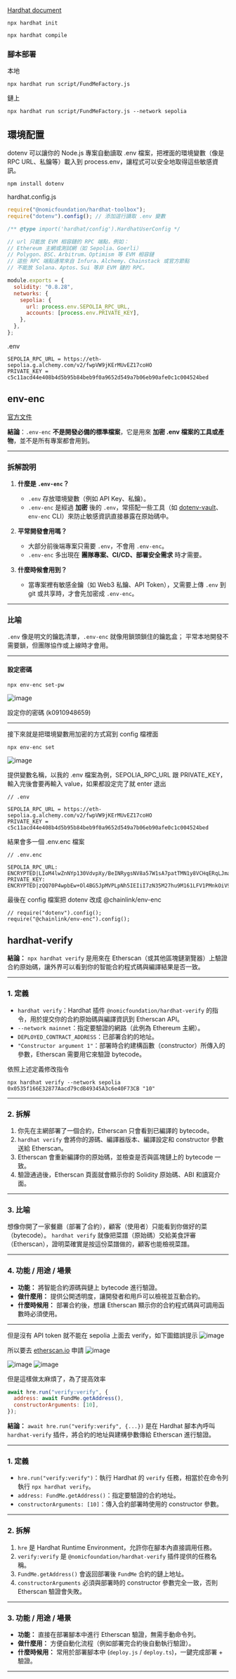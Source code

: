 [Hardhat document](https://hardhat.org/hardhat-runner/docs/getting-started)

```
npx hardhat init
```

```
npx hardhat compile
```

### 腳本部署

本地

```
npx hardhat run script/FundMeFactory.js
```

鏈上

```
npx hardhat run script/FundMeFactory.js --network sepolia
```

## 環境配置

dotenv 可以讓你的 Node.js 專案自動讀取 .env 檔案，把裡面的環境變數（像是 RPC URL、私鑰等）載入到 process.env，讓程式可以安全地取得這些敏感資訊。

```
npm install dotenv
```

hardhat.config.js

```javascript
require("@nomicfoundation/hardhat-toolbox");
require("dotenv").config(); // 添加這行讀取 .env 變數

/** @type import('hardhat/config').HardhatUserConfig */

// url 只能放 EVM 相容鏈的 RPC 端點，例如：
// Ethereum 主網或測試網（如 Sepolia、Goerli）
// Polygon、BSC、Arbitrum、Optimism 等 EVM 相容鏈
// 這些 RPC 端點通常來自 Infura、Alchemy、Chainstack 或官方節點
// 不能放 Solana、Aptos、Sui 等非 EVM 鏈的 RPC。

module.exports = {
  solidity: "0.8.28",
  networks: {
    sepolia: {
      url: process.env.SEPOLIA_RPC_URL,
      accounts: [process.env.PRIVATE_KEY],
    },
  },
};
```

.env

```
SEPOLIA_RPC_URL = https://eth-sepolia.g.alchemy.com/v2/fwpVW9jKErMUvEZ17coHO
PRIVATE_KEY = c5c11acd44e408b4d5b95b84beb9f0a9652d549a7b06eb90afe0c1c004524bed
```

## env-enc

[官方文件](https://github.com/smartcontractkit/env-enc)

**結論**：`.env-enc` **不是開發必備的標準檔案**，它是用來 **加密 .env 檔案的工具或產物**，並不是所有專案都會用到。

---

### 拆解說明

1. **什麼是 `.env-enc`？**
   - `.env` 存放環境變數（例如 API Key、私鑰）。
   - `.env-enc` 是經過 **加密** 後的 `.env`，常搭配一些工具（如 [dotenv-vault](https://www.dotenv.org/)、`env-enc` CLI）來防止敏感資訊直接暴露在原始碼中。

2. **平常開發會用嗎？**
   - 大部分前後端專案只需要 `.env`，不會用 `.env-enc`。
   - `.env-enc` 多出現在 **團隊專案、CI/CD、部署安全需求** 時才需要。

3. **什麼時候會用到？**
   - 當專案裡有敏感金鑰（如 Web3 私鑰、API Token），又需要上傳 `.env` 到 git 或共享時，才會先加密成 `.env-enc`。

---

### 比喻

`.env` 像是明文的鑰匙清單，`.env-enc` 就像用鎖頭鎖住的鑰匙盒；
平常本地開發不需要鎖，但團隊協作或上線時才會用。

---

#### 設定密碼

```
npx env-enc set-pw
```

![image](https://hackmd.io/_uploads/BJfcVY4Dex.png)

設定你的密碼 (k0910948659)

---

接下來就是把環境變數用加密的方式寫到 config 檔裡面

```
npx env-enc set
```

![image](https://hackmd.io/_uploads/r1omBKNvxg.png)

提供變數名稱，以我的 .env 檔案為例，SEPOLIA_RPC_URL 跟 PRIVATE_KEY，輸入完後會要再輸入 value，如果都設定完了就 enter 退出

```
// .env

SEPOLIA_RPC_URL = https://eth-sepolia.g.alchemy.com/v2/fwpVW9jKErMUvEZ17coHO
PRIVATE_KEY = c5c11acd44e408b4d5b95b84beb9f0a9652d549a7b06eb90afe0c1c004524bed
```

結果會多一個 .env.enc 檔案

```
// .env.enc

SEPOLIA_RPC_URL: ENCRYPTED|LIoM4lwZnNYp130VdvpXy/BeINRygsNV8a57W1sA7patTMN1y8VCHqERqLJmaCeK0eQoNBc21tBWSkI+yItPbLgzOJVU4Paq/RqwMaldcpY2wX97Z5ss6SFkrMIxno6LkDWzo/yPwAe/Rw==
PRIVATE_KEY: ENCRYPTED|zQQ70P4wpbEw+Ol4BG5JpMVPLpNh5IEIiI7zN35M27hu9M161LFV1PMnkOiV9VtgZkKUM8JUJM6dBsjoTcA23MYkxZUY3PwY7bNK2rQPBtpTfOkQkzUCutKN8OpoTtMZHG/Beoi5GhvgC1RkD0FMLQ==
```

最後在 config 檔案把 dotenv 改成 @chainlink/env-enc

```
// require("dotenv").config();
require("@chainlink/env-enc").config();
```

## hardhat-verify

**結論：**
`npx hardhat verify` 是用來在 Etherscan（或其他區塊鏈瀏覽器）上驗證合約原始碼，讓外界可以看到你的智能合約程式碼與編譯結果是否一致。

---

### 1. **定義**

- `hardhat verify`：Hardhat 插件 `@nomicfoundation/hardhat-verify` 的指令，用於提交你的合約原始碼與編譯資訊到 Etherscan API。
- `--network mainnet`：指定要驗證的網路（此例為 Ethereum 主網）。
- `DEPLOYED_CONTRACT_ADDRESS`：已部署合約的地址。
- `"Constructor argument 1"`：部署時合約建構函數（constructor）所傳入的參數，Etherscan 需要用它來驗證 bytecode。

依照上述定義修改指令

```
npx hardhat verify --network sepolia 0x0535f166E32877Aacd79cdB49345A3c6e40F73CB "10"
```

---

### 2. **拆解**

1. 你先在主網部署了一個合約，Etherscan 只會看到已編譯的 bytecode。
2. `hardhat verify` 會將你的源碼、編譯器版本、編譯設定和 constructor 參數送給 Etherscan。
3. Etherscan 會重新編譯你的原始碼，並檢查是否與區塊鏈上的 bytecode 一致。
4. 驗證通過後，Etherscan 頁面就會顯示你的 Solidity 原始碼、ABI 和讀寫介面。

---

### 3. **比喻**

想像你開了一家餐廳（部署了合約），顧客（使用者）只能看到你做好的菜（bytecode）。
`hardhat verify` 就像把菜譜（原始碼）交給美食評審（Etherscan），證明菜確實是按這份菜譜做的，顧客也能檢視菜譜。

---

### 4. **功能 / 用途 / 場景**

- **功能：** 將智能合約源碼與鏈上 bytecode 進行驗證。
- **做什麼用：** 提供公開透明度，讓開發者和用戶可以檢視並互動合約。
- **什麼時候用：** 部署合約後，想讓 Etherscan 顯示你的合約程式碼與可調用函數時必須使用。

---

但是沒有 API token 就不能在 sepolia 上面去 verify，如下圖錯誤提示
![image](https://hackmd.io/_uploads/rkaWTFVweg.png)

所以要去 [etherscan.io](https://etherscan.io/apidashboard) 申請
![image](https://hackmd.io/_uploads/r13rTYNwxe.png)

![image](https://hackmd.io/_uploads/S1YYG9Nvxl.png)
![image](https://hackmd.io/_uploads/H1XpfcVDlg.png)

但是這樣做太麻煩了，為了提高效率

```javascript
await hre.run("verify:verify", {
  address: await FundMe.getAddress(),
  constructorArguments: [10],
});
```

**結論：**
`await hre.run("verify:verify", {...})` 是在 Hardhat 腳本內呼叫 `hardhat-verify` 插件，將合約的地址與建構參數傳給 Etherscan 進行驗證。

---

### 1. **定義**

- `hre.run("verify:verify")`：執行 Hardhat 的 `verify` 任務，相當於在命令列執行 `npx hardhat verify`。
- `address: FundMe.getAddress()`：指定要驗證的合約地址。
- `constructorArguments: [10]`：傳入合約部署時使用的 constructor 參數。

---

### 2. **拆解**

1. `hre` 是 Hardhat Runtime Environment，允許你在腳本內直接調用任務。
2. `verify:verify` 是 `@nomicfoundation/hardhat-verify` 插件提供的任務名稱。
3. `FundMe.getAddress()` 會返回部署後 `FundMe` 合約的鏈上地址。
4. `constructorArguments` 必須與部署時的 constructor 參數完全一致，否則 Etherscan 驗證會失敗。

---

### 3. **功能 / 用途 / 場景**

- **功能：** 直接在部署腳本中進行 Etherscan 驗證，無需手動命令列。
- **做什麼用：** 方便自動化流程（例如部署完合約後自動執行驗證）。
- **什麼時候用：** 常用於部署腳本中 (`deploy.js` / `deploy.ts`)，一鍵完成部署 + 驗證。

---
